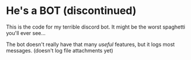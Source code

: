 # He's a BOT (discontinued)

This is the code for my terrible discord bot. It might be the worst spaghetti you'll ever see...

The bot doesn't really have that many *useful* features, but it logs most messages. (doesn't log file attachments yet)
